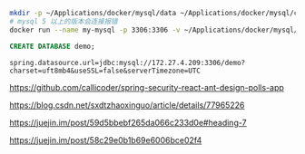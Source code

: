 ```sh
mkdir -p ~/Applications/docker/mysql/data ~/Applications/docker/mysql/conf ~/Applications/docker/mysql/logs
# mysql 5 以上的版本会连接报错
docker run --name my-mysql -p 3306:3306 -v ~/Applications/docker/mysql/conf:/etc/mysql/conf.d -v ~/Applications/docker/mysql/data:/var/lib/mysql -v ~/Applications/docker/mysql/logs:/var/log/mysql -e MYSQL_ROOT_PASSWORD=123432 -d mysql:5 --character-set-server=utf8mb4 --collation-server=utf8mb4_unicode_ci
```



```sql
CREATE DATABASE demo;
```

```properties
spring.datasource.url=jdbc:mysql://172.27.4.209:3306/demo?charset=uft8mb4&useSSL=false&serverTimezone=UTC
```





https://github.com/callicoder/spring-security-react-ant-design-polls-app

https://blog.csdn.net/sxdtzhaoxinguo/article/details/77965226

https://juejin.im/post/59d5bbebf265da066c233d0e#heading-7

https://juejin.im/post/58c29e0b1b69e6006bce02f4